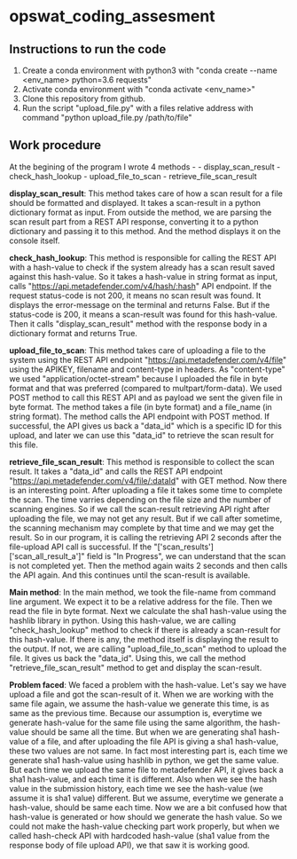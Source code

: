 

# opswat_coding_assesment


## Instructions to run the code
1. Create a conda environment with python3 with "conda create --name <env_name> python=3.6 requests"
2. Activate conda environment with "conda activate <env_name>"
3. Clone this repository from github.
4. Run the script "upload_file.py" with a files relative address with command "python upload_file.py /path/to/file"

## Work procedure
 At the begining of the program I wrote 4 methods -
	 - display_scan_result
	 - check_hash_lookup
	 - upload_file_to_scan
	 - retrieve_file_scan_result
	
**display_scan_result**: This method takes care of how a scan result for a file should be formatted and displayed. It takes a scan-result in a python dictionary format as input. From outside the method, we are parsing the scan result part from a REST API response, converting it to a python dictionary  and passing it to this method. And the method displays it on the console itself.

**check_hash_lookup**: This method is responsible for calling the REST API with a hash-value to check if the system already has a scan result saved against this hash-value. So it takes a hash-value in string format as input, calls "https://api.metadefender.com/v4/hash/:hash" API endpoint. If the request status-code is not 200, it means no scan result was found. It displays the error-message on the terminal and returns False. But if the status-code is 200, it means a scan-result was found for this hash-value. Then it calls "display_scan_result" method with the response body in a dictionary format and returns True.

**upload_file_to_scan**: This method takes care of uploading a file to the system using the REST API endpoint "https://api.metadefender.com/v4/file" using the APIKEY, filename and content-type in headers. As "content-type" we used "application/octet-stream" because I uploaded the file in byte format and that was preferred (compared to multpart/form-data). We used POST method to call this REST API and as payload we sent the given file in byte format. The method takes a file (in byte format) and a file_name (in string format). The method calls the API endpoint with POST method. If successful, the API gives us back a "data_id" which is a specific ID for this upload, and later we can use this "data_id" to retrieve the scan result for this file.

**retrieve_file_scan_result**: This method is responsible to collect the scan result. It takes a "data_id" and calls the REST API endpoint "https://api.metadefender.com/v4/file/:dataId" with GET method. Now there is an interesting point. After uploading a file it takes some time to complete the scan. The time varries depending on the file size and the number of scanning engines. So if we call the scan-result retrieving API right after uploading the file, we may not get any result. But if we call after sometime, the scanning mechanism may complete by that time and we may get the result. So in our program, it is calling the retrieving API 2 seconds after the file-upload API call is successful. If the "['scan_results']['scan_all_result_a']" field is "In Progress", we can understand that the scan is not completed yet. Then the method again waits 2 seconds and then calls the API again. And this continues until the scan-result is available.

**Main method**: In the main method, we took the file-name from command line argument. We expect it to be a relative address for the file. Then we read the file in byte format. Next we calculate the sha1 hash-value using the hashlib library in python. Using this hash-value, we are calling "check_hash_lookup" method to check if there is already a scan-result for this hash-value. If there is any, the method itself is displaying the result to the output. If not, we are calling "upload_file_to_scan" method to upload the file. It gives us back the "data_id". Using this, we call the method "retrieve_file_scan_result" method to get and display the scan-result.

**Problem faced**: We faced a problem with the hash-value. Let's say we have upload a file and got the scan-result of it. When we are working with the same file again, we assume the hash-value we generate this time, is as same as the previous time. Because our assumption is, everytime we generate hash-value for the same file using the same algorithm, the hash-value should be same all the time. But when we are generating sha1 hash-value of a file, and after uploading the file API is giving a sha1 hash-value, these two values are not same. In fact most interesting part is, each time we generate sha1 hash-value using hashlib in python, we get the same value. But each time we upload the same file to metadefender API, it gives back a sha1 hash-value, and each time it is different. Also when we see the hash value in the submission history, each time we see the hash-value (we assume it is sha1 value) different. But we assume, everytime we generate a hash-value, should be same each time. Now we are a bit confused how that hash-value is generated or how should we generate the hash value. So we could not make the hash-value checking part work properly, but when we called hash-check API with hardcoded hash-value (sha1 value from the response body of file upload API), we that saw it is working good.